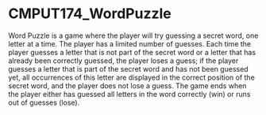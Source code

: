 # CMPUT174_WordPuzzle
Word Puzzle is a game where the player will try guessing a secret word, one letter at a time. The player has a limited number of guesses. Each time the player guesses a letter that is not part of the secret word or a letter that has already been correctly guessed, the player loses a guess; if the player guesses a letter that is part of the secret word and has not been guessed yet, all occurrences of this letter are displayed in the correct position of the secret word, and the player does not lose a guess. The game ends when the player either has guessed all letters in the word correctly (win) or runs out of guesses (lose).
